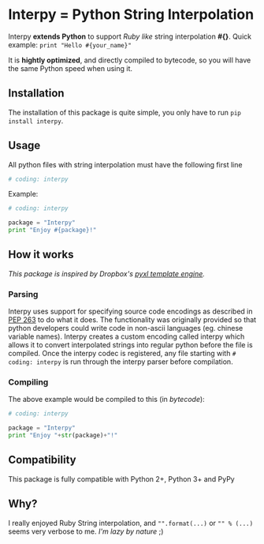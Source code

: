 # Interpy = Python String Interpolation
Interpy **extends Python** to support *Ruby like* string interpolation **#{}**. Quick example: `print "Hello #{your_name}"`

It is **hightly optimized**, and directly compiled to bytecode, so you will have the same Python speed when using it.

## Installation

The installation of this package is quite simple, you only have to run `pip install interpy`.

## Usage

All python files with string interpolation must have the following first line

```python
# coding: interpy
```

Example:

```python
# coding: interpy

package = "Interpy"
print "Enjoy #{package}!"
```

## How it works
*This package is inspired by Dropbox's [pyxl template engine](https://github.com/dropbox/pyxl).*


### Parsing

Interpy uses support for specifying source code encodings as described in [PEP 263](http://www.python.org/dev/peps/pep-0263/) to do what it does. The functionality was originally provided so that python developers could write code in non-ascii languages (eg. chinese variable names). Interpy creates a custom encoding called interpy which allows it to convert interpolated strings into regular python before the file is compiled. Once the interpy codec is registered, any file starting with `# coding: interpy` is run through the interpy parser before compilation.


### Compiling

The above example would be compiled to this (in *bytecode*):

```python
# coding: interpy

package = "Interpy"
print "Enjoy "+str(package)+"!"
```

## Compatibility

This package is fully compatible with Python 2+, Python 3+ and PyPy


## Why?

I really enjoyed Ruby String interpolation, and `"".format(...)` or `"" % (...)` seems very verbose to me.
*I'm lazy by nature* ;)
